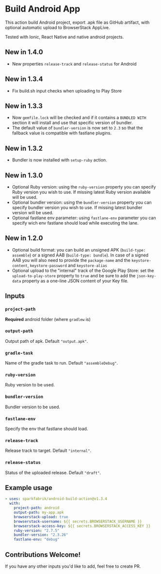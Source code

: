 # Build Android App

This action build Android project, export .apk file as GitHub artifact, with optional automatic upload to BrowserStack AppLive.

Tested with Ionic, React Native and native android projects.

## New in 1.4.0

- New properties `release-track` and `release-status` for Android

## New in 1.3.4

- Fix build.sh input checks when uploading to Play Store

## New in 1.3.3

- Now `gemfile.lock` will be checked and if it contains a `BUNDLED WITH` section it will install and use that specific version of bundler.
- The default value of `bundler-version` is now set to `2.3` so that the fallback value is compatible with fastlane plugins.

## New in 1.3.2

- Bundler is now installed with `setup-ruby` action.

## New in 1.3.0

- Optional Ruby version: using the `ruby-version` property you can specify Ruby version you wish to use. If missing latest Ruby version available will be used.
- Optional bundler version: using the `bundler-version` property you can specify bundler version you wish to use. If missing latest bundler version will be used.
- Optional fastlane env parameter: using `fastlane-env` parameter you can specify wich env fastlane should load while executing the lane.

## New in 1.2.0

- Optional build format: you can build an unsigned APK (`build-type: assemble`) or a signed AAB (`build-type: bundle`). In case of a signed AAB you will also need to provide the `package-name` and the `keystore-content`, `keystore-password` and `keystore-alias`
- Optional upload to the "internal" track of the Google Play Store: set the `upload-to-play-store` property to `true` and be sure to add the `json-key-data` property as a one-line JSON content of your Key file.

## Inputs

### `project-path`

**Required** android folder (where `gradlew` is)

### `output-path`

Output path of apk. Default `"output.apk"`.

### `gradle-task`

Name of the gradle task to run. Default `"assembleDebug"`.

### `ruby-version`

Ruby version to be used.

### `bundler-version`

Bundler version to be used.

### `fastlane-env`

Specify the env that fastlane should load.

### `release-track`

Release track to target. Default `"internal"`.

### `release-status`

Status of the uploaded release. Default `"draft"`.

## Example usage

```yaml
- uses: sparkfabrik/android-build-action@v1.3.4
  with:
    project-path: android
    output-path: my-app.apk
    browserstack-upload: true
    browserstack-username: ${{ secrets.BROWSERSTACK_USERNAME }}
    browserstack-access-key: ${{ secrets.BROWSERSTACK_ACCESS_KEY }}
    ruby-version: "2.7.5"
    bundler-version: "2.3.26"
    fastlane-env: "debug"
```

## Contributions Welcome!

If you have any other inputs you'd like to add, feel free to create PR.
